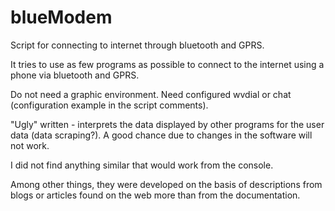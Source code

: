 # blueModem
Script for connecting to internet through bluetooth and GPRS.

It tries to use as few programs as possible to connect to the internet using a phone via bluetooth and GPRS.

Do not need a graphic environment. Need configured wvdial or chat (configuration example in the script comments).

"Ugly" written - interprets the data displayed by other programs for the user data (data scraping?). A good chance due to changes in the software will not work. 

 I did not find anything similar that would work from the console. 
 
 Among other things, they were developed on the basis of descriptions from blogs or articles found on the web more than from the documentation.
